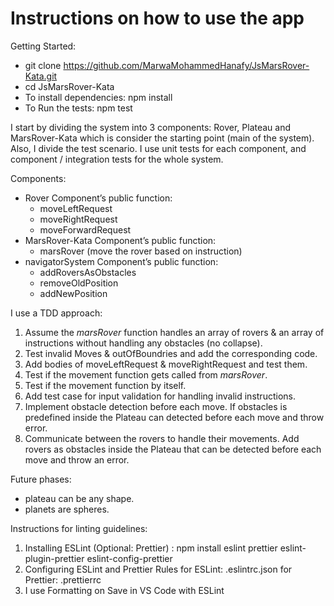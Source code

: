 <!-- review:
While writing your .md file you can occasionally look at its preview (Ctrl + Shift + V) to make sure your formatting is correct.
You can consider typing function names in italics to make them stand out from regular text. Demonstrated in the TDD approach section.
Make sure spelling is correct, grammar is clear, and capitalisation is consistent.
-->
# Instructions on how to use the app 
Getting Started: 
* git clone https://github.com/MarwaMohammedHanafy/JsMarsRover-Kata.git
* cd JsMarsRover-Kata 
* To install dependencies: npm install 
* To Run the tests: npm test

I start by dividing the system into 3 components: Rover, Plateau and MarsRover-Kata which is consider the starting point (main of the system). Also, I divide the test scenario. I use unit tests for each component, and component / integration tests for the whole system.

Components: 
* Rover Component’s public function: 
    *   moveLeftRequest
    *   moveRightRequest
    *   moveForwardRequest
* MarsRover-Kata Component’s public function: 
    *   marsRover (move the rover based on instruction)
* navigatorSystem Component’s public function:
    *   addRoversAsObstacles
    *   removeOldPosition
    *   addNewPosition

I use a TDD approach:
1.  Assume the *marsRover* function handles an array of rovers & an array of instructions without handling any obstacles (no collapse). 
2.  Test invalid Moves & outOfBoundries and add the corresponding code. 
3.  Add bodies of moveLeftRequest & moveRightRequest and test them.
4.  Test if the movement function gets called from *marsRover*.
5.  Test if the movement function by itself. <!-- review: unclear grammar-->
6.  Add test case for input validation for handling invalid instructions.
7.  Implement obstacle detection before each move. If obstacles is predefined inside the Plateau can detected before each move and throw error. <!-- review: unclear grammar-->
8. Communicate between the rovers to handle their movements. Add rovers as obstacles inside the Plateau that can be detected before each move and throw an error.

Future phases:
*	plateau can be any shape.
*	planets are spheres.

Instructions for linting guidelines:
1. Installing ESLint (Optional: Prettier) : npm install eslint prettier eslint-plugin-prettier eslint-config-prettier
2. Configuring ESLint and Prettier Rules
for ESLint:
    .eslintrc.json
for Prettier:
    .prettierrc
3. I use Formatting on Save in VS Code with ESLint